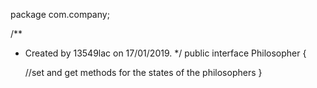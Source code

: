 package com.company;

/**
 * Created by 13549lac on 17/01/2019.
 */
public interface Philosopher  {

    //set and get methods for the states of the philosophers
}

